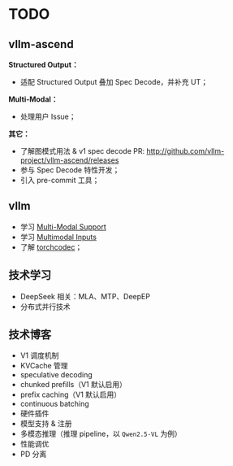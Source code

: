 # TODO

## vllm-ascend

**Structured Output：**

- 适配 Structured Output 叠加 Spec Decode，并补充 UT；

**Multi-Modal：**

- 处理用户 Issue；

**其它：**

- 了解图模式用法 & v1 spec decode PR: http://github.com/vllm-project/vllm-ascend/releases
- 参与 Spec Decode 特性开发；
- 引入 pre-commit 工具；

## vllm

- 学习 [Multi-Modal Support](https://docs.vllm.ai/en/latest/contributing/model/multimodal.html)
- 学习 [Multimodal Inputs](https://docs.vllm.ai/en/stable/features/multimodal_inputs.html)
- 了解 [torchcodec](https://github.com/pytorch/torchcodec)；

## 技术学习

- DeepSeek 相关：MLA、MTP、DeepEP
- 分布式并行技术

## 技术博客

- V1 调度机制
- KVCache 管理
- speculative decoding
- chunked prefills（V1 默认启用）
- prefix caching（V1 默认启用）
- continuous batching
- 硬件插件
- 模型支持 & 注册
- 多模态推理（推理 pipeline，以 `Qwen2.5-VL` 为例）
- 性能调优
- PD 分离
